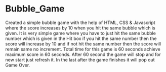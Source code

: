 # Bubble_Game
Created a simple bubble game with the help of HTML, CSS &amp; Javascript where the score increases by 10 when you hit the same bubble which is given.
It is very simple game where you have to just hit the same bubble number which is given in the Hit box if you hit the same number then the score will increase by 10 and if not hit the same number then the score will remain same no increment.
Total time for this game is 60 seconds achieve maximum score in 60 seconds.
After 60 second the game will stop and for new start just refresh it.
In the last after the game finishes it will pop out Game Over.
